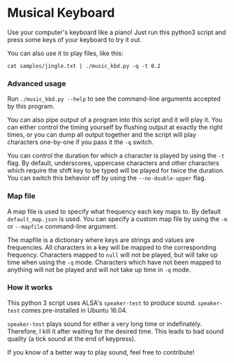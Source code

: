 # Musical Keyboard

Use your computer's keyboard like a piano!
Just run this python3 script and press some keys of your keyboard to try it out.

You can also use it to play files, like this:

    cat samples/jingle.txt | ./music_kbd.py -q -t 0.2

### Advanced usage

Run `./music_kbd.py --help` to see the command-line arguments accepted by this program.

You can also pipe output of a program into this script and it will play it.
You can either control the timing yourself by flushing output at exactly the right times,
or you can dump all output together and the script will play characters one-by-one
if you pass it the `-q` switch.

You can control the duration for which a character is played by using the `-t` flag.
By default, underscores, uppercase characters and other characters which require the shift key to be typed
will be played for twice the duration. You can switch this behavior off by using the `--no-double-upper` flag.

### Map file

A map file is used to specify what frequency each key maps to.
By default `default_map.json` is used.
You can specify a custom map file by using the `-m` or `--mapfile` command-line argument.

The mapfile is a dictionary where keys are strings and values are frequencies.
All characters in a key will be mapped to the corresponding frequency.
Characters mapped to `null` will not be played, but will take up time when using the `-q` mode.
Characters which have not been mapped to anything will not be played and will not take up time in `-q` mode.

### How it works

This python 3 script uses ALSA's `speaker-test` to produce sound.
`speaker-test` comes pre-installed in Ubuntu 16.04.

`speaker-test` plays sound for either a very long time or indefinately.
Therefore, I kill it after waiting for the desired time.
This leads to bad sound quality (a tick sound at the end of keypress).

If you know of a better way to play sound, feel free to contribute!
